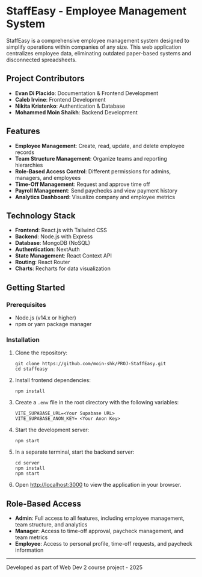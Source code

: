 # StaffEasy - Employee Management System

StaffEasy is a comprehensive employee management system designed to simplify operations within companies of any size. This web application centralizes employee data, eliminating outdated paper-based systems and disconnected spreadsheets.

## Project Contributors

- **Evan Di Placido**: Documentation & Frontend Development
- **Caleb Irvine**: Frontend Development
- **Nikita Kristenko**: Authentication & Database
- **Mohammed Moin Shaikh**: Backend Development

## Features

- **Employee Management**: Create, read, update, and delete employee records
- **Team Structure Management**: Organize teams and reporting hierarchies
- **Role-Based Access Control**: Different permissions for admins, managers, and employees
- **Time-Off Management**: Request and approve time off
- **Payroll Management**: Send paychecks and view payment history
- **Analytics Dashboard**: Visualize company and employee metrics

## Technology Stack

- **Frontend**: React.js with Tailwind CSS
- **Backend**: Node.js with Express
- **Database**: MongoDB (NoSQL)
- **Authentication**: NextAuth
- **State Management**: React Context API
- **Routing**: React Router
- **Charts**: Recharts for data visualization

## Getting Started

### Prerequisites

- Node.js (v14.x or higher)
- npm or yarn package manager

### Installation

1. Clone the repository:

   ```
   git clone https://github.com/moin-shk/PROJ-StaffEasy.git
   cd staffeasy
   ```

2. Install frontend dependencies:

   ```
   npm install
   ```

3. Create a `.env` file in the root directory with the following variables:

   ```
   VITE_SUPABASE_URL=<Your Supabase URL>
   VITE_SUPABASE_ANON_KEY= <Your Anon Key>
   ```

4. Start the development server:

   ```
   npm start
   ```

5. In a separate terminal, start the backend server:

   ```
   cd server
   npm install
   npm start
   ```

6. Open [http://localhost:3000](http://localhost:3000) to view the application in your browser.

## Role-Based Access

- **Admin**: Full access to all features, including employee management, team structure, and analytics
- **Manager**: Access to time-off approval, paycheck management, and team metrics
- **Employee**: Access to personal profile, time-off requests, and paycheck information

---

Developed as part of Web Dev 2 course project - 2025
